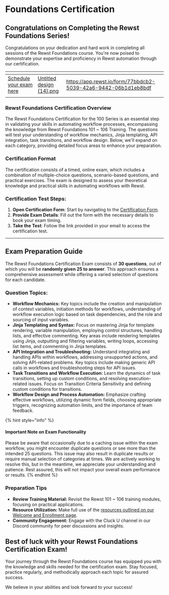 # Foundations Certification

## Congratulations on Completing the Rewst Foundations Series!

Congratulations on your dedication and hard work in completing all sessions of the Rewst Foundations course. You're now poised to demonstrate your expertise and proficiency in Rewst automation through our certification.

<table data-card-size="large" data-view="cards"><thead><tr><th></th><th data-hidden data-card-cover data-type="files"></th><th data-hidden data-card-target data-type="content-ref"></th></tr></thead><tbody><tr><td>                   <a href="https://app.rewst.io/form/77bbdcb2-5039-42a6-9442-06b1d1eb8bdf">Schedule your exam here</a></td><td><a href="../../.gitbook/assets/Untitled design (14).png">Untitled design (14).png</a></td><td><a href="https://app.rewst.io/form/77bbdcb2-5039-42a6-9442-06b1d1eb8bdf">https://app.rewst.io/form/77bbdcb2-5039-42a6-9442-06b1d1eb8bdf</a></td></tr><tr><td></td><td></td><td></td></tr></tbody></table>

### Rewst Foundations Certification Overview

The Rewst Foundations Certification for the 100 Series is an essential step in validating your skills in automating workflow processes, encompassing the knowledge from Rewst Foundations 101 \~ 106 Training. The questions will test your understanding of workflow mechanics, Jinja templating, API integration, task transitions, and workflow design. Below, we'll expand on each category, providing detailed focus areas to enhance your preparation.

### Certification Format

The certification consists of a timed, online exam, which includes a combination of multiple-choice questions, scenario-based questions, and practical exercises. The exam is designed to assess your theoretical knowledge and practical skills in automating workflows with Rewst.

### Certification Test Steps:

1. **Open Certification Form**: Start by navigating to the [Certification Form](https://app.rewst.io/form/77bbdcb2-5039-42a6-9442-06b1d1eb8bdf).
2. **Provide Exam Details**: Fill out the form with the necessary details to book your exam timing.
3. **Take the Test**: Follow the link provided in your email to access the certification test.

***

## Exam Preparation Guide

The Rewst Foundations Certification Exam consists of **30 questions**, out of which you will be **randomly given 25 to answer**. This approach ensures a comprehensive assessment while offering a varied selection of questions for each candidate.

### Question Topics:

* **Workflow Mechanics:** Key topics include the creation and manipulation of context variables, initiation methods for workflows, understanding of workflow execution logic based on task dependencies, and the role and sourcing of input variables.
* **Jinja Templating and Syntax:** Focus on mastering Jinja for template rendering, variable manipulation, employing control structures, handling lists, and effective commenting. Key areas include rendering templates using Jinja, outputting and filtering variables, writing loops, accessing list items, and commenting in Jinja templates.
* **API Integration and Troubleshooting:** Understand integrating and handling APIs within workflows, addressing unsupported actions, and solving API-related problems. Key topics include making generic API calls in workflows and troubleshooting steps for API issues.
* **Task Transitions and Workflow Execution:** Learn the dynamics of task transitions, setting up custom conditions, and resolving execution-related issues. Focus on Transition Criteria Sensitivity and defining custom conditions for transitions.
* **Workflow Design and Process Automation:** Emphasize crafting effective workflows, utilizing dynamic form fields, choosing appropriate triggers, recognizing automation limits, and the importance of team feedback.

{% hint style="info" %}
#### Important Note on Exam Functionality

Please be aware that occasionally due to a caching issue within the exam workflow, you might encounter duplicate questions or see more than the intended 25 questions. This issue may also result in duplicate results or require manual selection of categories at times. We are actively working to resolve this, but in the meantime, we appreciate your understanding and patience. Rest assured, this will not impact your overall exam performance or results.
{% endhint %}

### Preparation Tips

* **Review Training Material:** Revisit the Rewst 101 \~ 106 training modules, focusing on practical applications.
* **Resource Utilization:** Make full use of the [resources outlined on our Welcome and Enrollment page](../welcome-and-enrollment.md#learning-resources).
* **Community Engagement:** Engage with the Cluck U channel in our Discord community for peer discussions and insights.

## Best of luck with your Rewst Foundations Certification Exam!

Your journey through the Rewst Foundations course has equipped you with the knowledge and skills needed for the certification exam. Stay focused, practice regularly, and methodically approach each topic for assured success.

We believe in your abilities and look forward to your success!
